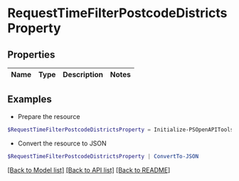 # RequestTimeFilterPostcodeDistrictsProperty
## Properties

Name | Type | Description | Notes
------------ | ------------- | ------------- | -------------

## Examples

- Prepare the resource
```powershell
$RequestTimeFilterPostcodeDistrictsProperty = Initialize-PSOpenAPIToolsRequestTimeFilterPostcodeDistrictsProperty 
```

- Convert the resource to JSON
```powershell
$RequestTimeFilterPostcodeDistrictsProperty | ConvertTo-JSON
```

[[Back to Model list]](../README.md#documentation-for-models) [[Back to API list]](../README.md#documentation-for-api-endpoints) [[Back to README]](../README.md)

